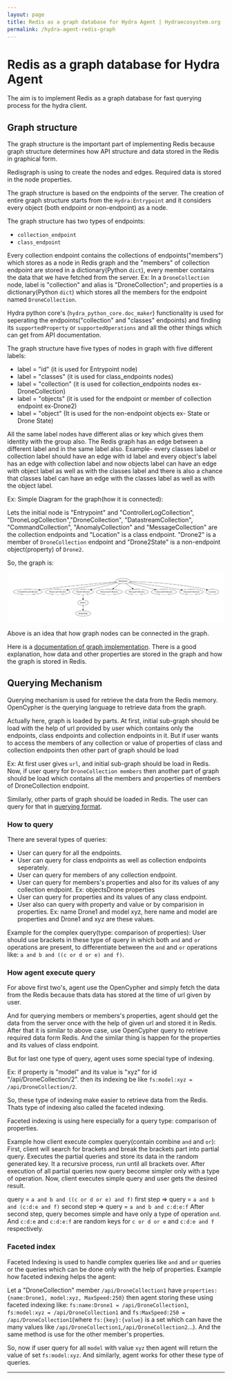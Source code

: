 ```yaml
---
layout: page
title: Redis as a graph database for Hydra Agent | Hydraecosystem.org
permalink: /hydra-agent-redis-graph
---
```


# Redis as a graph database for Hydra Agent

The aim is to implement Redis as a graph database for fast querying process for the hydra client.

## Graph structure 

The graph structure is the important part of implementing Redis because graph structure determines how API structure and data stored in the Redis in graphical form.

Redisgraph is using to create the nodes and edges. Required data is stored in the node properties.

The graph structure is based on the endpoints of the server.
The creation of entire graph structure starts from the `Hydra:Entrypoint` and it considers every object (both endpoint or non-endpoint) as a node.

The graph structure has two types of endpoints:
- `collection_endpoint`
- `class_endpoint`

Every collection endpoint contains the collections of endpoints("members") which stores as a node in Redis graph and the "members" of collection endpoint are stored in a dictionary(Python `dict`), every member contains the data that we have fetched from the server. Ex: In a `DroneCollection` node, label is "collection" and alias is "DroneCollection"; and properties is a dictionary(Python `dict`) which stores all the members for the endpoint named `DroneCollection`.

Hydra python core's (`hydra_python_core.doc_maker`) functionality is used for seperating the endpoints("collection" and "classes" endpoints) and finding its  `supportedProperty` or `supportedOperations` and all the other things which can get from API documentation.

The graph structure have five types of nodes in graph with five different labels:
- label = "id"   (it is used for Entrypoint node)
- label = "classes"    (it is used for class_endpoints nodes)
- label = "collection"    (it is used for collection_endpoints nodes ex- DroneCollection)
- label = "objects"     (it is used for the endpoint or member of collection endpoint ex-Drone2)
- label = "object"     (It is used for the non-endpoint objects ex- State or Drone State)

All the same label nodes have different alias or key which gives them identity with the group also.
The Redis graph has an edge between a different label and in the same label also.
Example- every classes label or collection label should have an edge with id label and every object's label has an edge with collection label and now objects label can have an edge with object label as well as with the classes label and there is also a chance that classes label can have an edge with the classes label as well as with the object label.

Ex: Simple Diagram for the graph(how it is connected):

Lets the initial node is "Entrypoint" and "ControllerLogCollection", "DroneLogCollection","DroneCollection", "DatastreamCollection", "CommandCollection", "AnomalyCollection" and "MessageCollection" are the collection endpoints and "Location" is a class endpoint. "Drone2" is a member of `DroneCollection` endpoint and "Drone2State" is a non-endpoint object(property) of `Drone2`.

So, the graph is:

![example-graph](static/hydra_graph.gv-1.png)

Above is an idea that how graph nodes can be connected in the graph.

Here is a [documentation of graph implementation](https://medium.com/@sandeepsajan0/documentation-for-hydra-graph-cd9b2bd84884). There is a good explanation, how data and other properties are stored in the graph and how the graph is stored in Redis.

## Querying Mechanism

Querying mechanism is used for retrieve the data from the Redis memory. OpenCypher is the querying language to retrieve data from the graph.

Actually here, graph is loaded by parts. At first, initial sub-graph should be load with the help of url provided by user which contains only the endpoints, class endpoints and collection endpoints in it. But if user wants to access the members of any collection or value of properties of class and collection endpoints then other part of graph should be load 

Ex: At first user gives `url`, and initial sub-graph should be load in Redis. Now, if user query for `DroneCollection members` then another part of graph should be load which contains all the members and properties of members of DroneCollection endpoint.

Similarly, other parts of graph should be loaded in Redis. The user can query for that in [querying format](https://github.com/HTTP-APIs/python-hydra-agent/blob/develop/hydra_redis/querying_mechanism.py#L617).

### How to query

There are several types of queries:
- User can query for all the endpoints.
- User can query for class endpoints as well as collection endpoints seperately.
- User can query for members of any collection endpoint.
- User can query for members's properties and also for its values of any collection endpoint. Ex: objectsDrone properties
- User can query for properties and its values of any class endpoint.
- User also can query with property and value or by comparision in properties. Ex: name Drone1 and model xyz, here name and model are properties and Drone1 and xyz are these values.

Example for the complex query(type: comparison of properties):
User should use brackets in these type of query in which both `and` and `or` operations are present, to differentiate between the `and` and `or` operations like: `a and b and ((c or d or e) and f)`.

### How agent execute query

For above first two's, agent use the OpenCypher and simply fetch the data from the Redis because thats data has stored at the time of url given by user.

And for querying members or members's properties, agent should get the data from the server once with the help of given url and stored it in Redis. After that it is similar to above case, use OpenCypher query to retrieve required data form Redis. And the similar thing is happen for the properties and its values of class endpoint.

But for last one type of query, agent uses some special type of indexing.

Ex: if property is "model" and its value is "xyz" for id "/api/DroneCollection/2". then its indexing be like `fs:model:xyz = /api/DroneCollection/2`.

So, these type of indexing make easier to retrieve data from the Redis. Thats type of indexing also called the faceted indexing.

Faceted indexing is using here especially for a query type: comparison of properties.

Example how client execute complex query(contain combine `and` and `or`):
First, client will search for brackets and break the brackets part into partial query. Executes the partial queries and store its data in the random generated key. It a recursive process, run until all brackets over. After execution of all partial queries now query become simpler only with a type of operation. Now, client executes simple query and user gets the desired result.

query = `a and b and ((c or d or e) and f)`
first step => query = `a and b and (c:d:e and f)`
second step => query = `a and b and c:d:e:f`
After second step, query becomes simple and have only a type of operation `and`. And `c:d:e` and `c:d:e:f` are random keys for `c or d or e` and `c:d:e and f` respectively.


### Faceted index

Faceted Indexing is used to handle complex queries like `and` and `or` queries or the queries which can be done only with the help of properties. Example how faceted indexing helps the agent:

Let a "DroneCollection" member `/api/DroneCollection1` have `properties: {name:Drone1, model:xyz, MaxSpeed:250}` then agent storing these using faceted indexing like: `fs:name:Drone1 = /api/DroneCollection1`, `fs:model:xyz = /api/DroneCollection1` and `fs:MaxSpeed:250 = /api/DroneCollection1`(where `fs:{key}:{value}` is a set which can have the many values like `/api/DroneCollection1`,`/api/DroneCollection2`...). And the same method is use for the other member's properties.

So, now if user query for all `model` with value `xyz` then agent will return the value of set `fs:model:xyz`. And similarly, agent works for other these type of queries.

---

